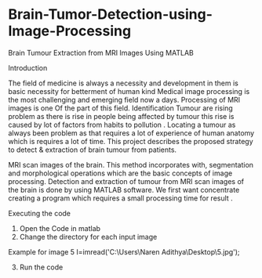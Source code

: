 # Brain-Tumor-Detection-using-Image-Processing
Brain Tumour Extraction from MRI Images Using MATLAB






Introduction

The field of medicine is always a necessity and development in them is basic necessity for betterment of human kind
Medical image processing is the most challenging and emerging field now a days. Processing of MRI images is one
Of the part of this field. Identification Tumour are rising problem as there is rise in people being affected by tumour this rise is caused by lot of factors from habits to pollution . Locating a tumour as always been problem as that requires a lot of experience of human anatomy which is requires a lot of time. 
This project describes the proposed strategy to detect & extraction of brain tumour from patients. 

MRI scan images of the brain. This method incorporates with, segmentation and morphological operations which are the basic concepts of image processing. Detection and extraction of tumour from MRI scan images of the brain is done by using MATLAB software. We first want concentrate creating a program which requires a small processing time for result .

Executing the code

1.	Open the Code in matlab
2.	Change the directory for each input image

  Example for image 5
  I=imread('C:\Users\Naren Adithya\Desktop\5.jpg');

3.	Run the code




